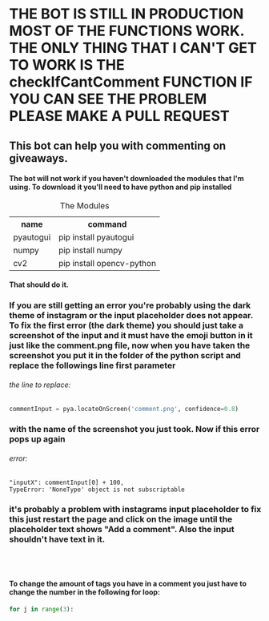 # THE BOT IS STILL IN PRODUCTION MOST OF THE FUNCTIONS WORK. THE ONLY THING THAT I CAN'T GET TO WORK IS THE checkIfCantComment FUNCTION IF YOU CAN SEE THE PROBLEM PLEASE MAKE A PULL REQUEST

## This bot can help you with commenting on giveaways.

#### The bot will not work if you haven't downloaded the modules that I'm using. To download it you'll need to have python and pip installed

<table>
  <caption>The Modules</caption>
  <tr>
    <th>
      name
    </th>
    <th>
      command
    </th>
  </tr>
  <tr>
    <td>pyautogui</td>
    <td>pip install pyautogui</td>
  </tr>
  <tr>
    <td>numpy</td>
    <td>pip install numpy</td>
  </tr>
  <tr>
    <td>cv2</td>
    <td>pip install opencv-python</td>
  </tr>
</table>

#### That should do it.

### If you are still getting an error you're probably using the dark theme of instagram or the input placeholder does not appear. To fix the first error (the dark theme) you should just take a screenshot of the input and it must have the emoji button in it just like the comment.png file, now when you have taken the screenshot you put it in the folder of the python script and replace the followings line first parameter

###### the line to replace:

```py
commentInput = pya.locateOnScreen('comment.png', confidence=0.8)
```

### with the name of the screenshot you just took. Now if this error pops up again

###### error:

```
"inputX": commentInput[0] + 100,
TypeError: 'NoneType' object is not subscriptable
```

### it's probably a problem with instagrams input placeholder to fix this just restart the page and click on the image until the placeholder text shows "Add a comment". Also the input shouldn't have text in it.

<br />
<br />

#### To change the amount of tags you have in a comment you just have to change the number in the following for loop:

```py
for j in range(3):
```
